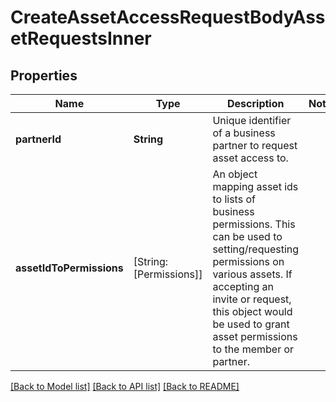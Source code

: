 # CreateAssetAccessRequestBodyAssetRequestsInner

## Properties
Name | Type | Description | Notes
------------ | ------------- | ------------- | -------------
**partnerId** | **String** | Unique identifier of a business partner to request asset access to. | 
**assetIdToPermissions** | [String: [Permissions]] | An object mapping asset ids to lists of business permissions. This can be used to setting/requesting permissions on various assets. If accepting an invite or request, this object would be used to grant asset permissions to the member or partner.  | 

[[Back to Model list]](../README.md#documentation-for-models) [[Back to API list]](../README.md#documentation-for-api-endpoints) [[Back to README]](../README.md)


